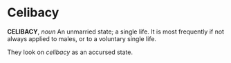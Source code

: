 # Celibacy

**CELIBACY**, _noun_ An unmarried state; a single life. It is most frequently if not always applied to males, or to a voluntary single life.

They look on _celibacy_ as an accursed state.